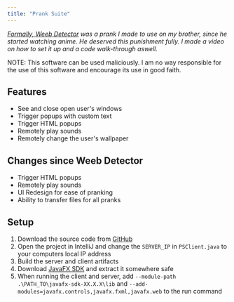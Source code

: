 ```yaml
---
title: "Prank Suite"
---
```

*[Formally, Weeb Detector](https://www.youtube.com/embed/grI_YSRRoBY) was a prank I made to use on my brother, since he started watching anime. He deserved this punishment fully. I made a video on how to set it up and a code walk-through aswell.*

NOTE: This software can be used maliciously. I am no way responsible for the use of this software and encourage its use in good faith.

## Features
- See and close open user's windows
- Trigger popups with custom text
- Trigger HTML popups
- Remotely play sounds
- Remotely change the user's wallpaper

## Changes since Weeb Detector
- Trigger HTML popups
- Remotely play sounds
- UI Redesign for ease of pranking
- Ability to transfer files for all pranks

## Setup
1. Download the source code from [GitHub](https://github.com/higgy999/PrankSuite)
2. Open the project in IntelliJ and change the `SERVER_IP` in `PSClient.java` to your computers local IP address
3. Build the server and client artifacts
4. Download [JavaFX SDK](https://gluonhq.com/products/javafx/) and extract it somewhere safe
5. When running the client and server, add `--module-path .\PATH_TO\javafx-sdk-XX.X.X\lib` and `--add-modules=javafx.controls,javafx.fxml,javafx.web` to the run command
